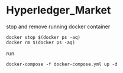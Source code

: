 # Hyperledger_Market
stop and remove running docker container
```
docker stop $(docker ps -aq)
docker rm $(docker ps -aq)
```
run
```
docker-compose -f docker-compose.yml up -d
```
